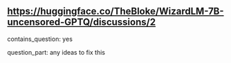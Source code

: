 ## https://huggingface.co/TheBloke/WizardLM-7B-uncensored-GPTQ/discussions/2

contains_question: yes

question_part: any ideas to fix this